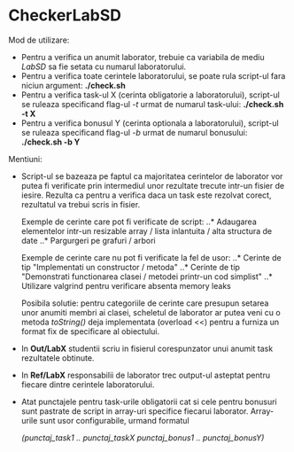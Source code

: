 # CheckerLabSD

Mod de utilizare:

 * Pentru a verifica un anumit laborator, trebuie ca variabila de mediu
_LabSD_ sa fie setata cu numarul laboratorului.
 * Pentru a verifica toate cerintele laboratorului, se poate rula script-ul
fara niciun argument: <b>./check.sh</b>
 * Pentru a verifica task-ul X (cerinta obligatorie a laboratorului), script-ul
se ruleaza specificand flag-ul _-t_ urmat de numarul task-ului: <b>./check.sh -t X</b>
 * Pentru a verifica bonusul Y (cerinta optionala a laboratorului), script-ul
se ruleaza specificand flag-ul _-b_ urmat de numarul bonusului: <b>./check.sh -b Y</b>

Mentiuni:

* Script-ul se bazeaza pe faptul ca majoritatea cerintelor de laborator
vor putea fi verificate prin intermediul unor rezultate trecute intr-un
fisier de iesire. Rezulta ca pentru a verifica daca un task este rezolvat
corect, rezultatul va trebui scris in fisier.

    Exemple de cerinte care pot fi verificate de script:
        ..* Adaugarea elementelor intr-un resizable array / lista inlantuita /
            alta structura de date
        ..* Pargurgeri pe grafuri / arbori

    Exemple de cerinte care nu pot fi verificate la fel de usor:
        ..* Cerinte de tip "Implementati un constructor / metoda"
        ..* Cerinte de tip "Demonstrati functionarea clasei / metodei printr-un
            cod simplist"
        ..* Utilizare valgrind pentru verificare absenta memory leaks

    Posibila solutie: pentru categoriile de cerinte care presupun
        setarea unor anumiti membri ai clasei, scheletul de laborator
        ar putea veni cu o metoda _toString()_ deja implementata
        (overload <<) pentru a furniza un format fix de specificare
        al obiectului.

* In <b>Out/LabX</b> studentii scriu in fisierul corespunzator unui anumit task
rezultatele obtinute.

* In <b>Ref/LabX</b> responsabilii de laborator trec output-ul asteptat pentru
fiecare dintre cerintele laboratorului.

* Atat punctajele pentru task-urile obligatorii cat si cele pentru bonusuri
sunt pastrate de script in array-uri specifice fiecarui laborator. Array-urile
sunt usor configurabile, urmand formatul

    _(punctaj_task1 .. punctaj_taskX punctaj_bonus1 .. punctaj_bonusY)_
